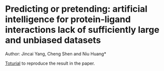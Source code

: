 # Predicting or pretending: artificial intelligence for protein-ligand interactions lack of sufficiently large and unbiased datasets

Author: Jincai Yang, Cheng Shen and Niu Huang*

[Toturial](tutorial) to reproduce the result in the paper.
